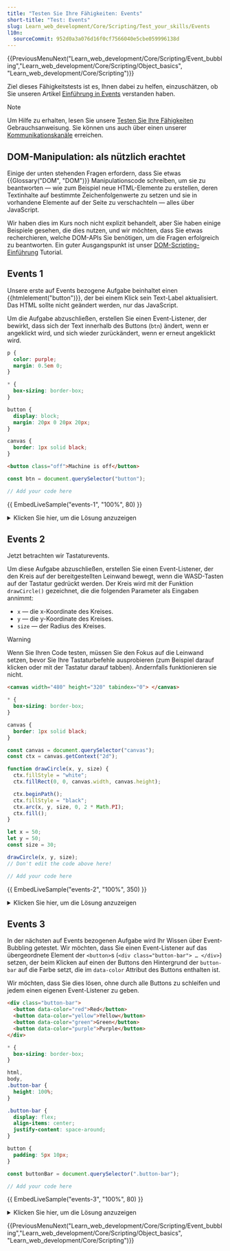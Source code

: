 ```yaml
---
title: "Testen Sie Ihre Fähigkeiten: Events"
short-title: "Test: Events"
slug: Learn_web_development/Core/Scripting/Test_your_skills/Events
l10n:
  sourceCommit: 952d0a3a076d16f0cf7566040e5cbe059996138d
---
```


{{PreviousMenuNext("Learn_web_development/Core/Scripting/Event_bubbling","Learn_web_development/Core/Scripting/Object_basics", "Learn_web_development/Core/Scripting")}}

Ziel dieses Fähigkeitstests ist es, Ihnen dabei zu helfen, einzuschätzen, ob Sie unseren Artikel [Einführung in Events](/de/docs/Learn_web_development/Core/Scripting/Events) verstanden haben.

> [!NOTE]
> Um Hilfe zu erhalten, lesen Sie unsere [Testen Sie Ihre Fähigkeiten](/de/docs/Learn_web_development#test_your_skills) Gebrauchsanweisung. Sie können uns auch über einen unserer [Kommunikationskanäle](/de/docs/MDN/Community/Communication_channels) erreichen.

## DOM-Manipulation: als nützlich erachtet

Einige der unten stehenden Fragen erfordern, dass Sie etwas {{Glossary("DOM", "DOM")}} Manipulationscode schreiben, um sie zu beantworten — wie zum Beispiel neue HTML-Elemente zu erstellen, deren Textinhalte auf bestimmte Zeichenfolgenwerte zu setzen und sie in vorhandene Elemente auf der Seite zu verschachteln — alles über JavaScript.

Wir haben dies im Kurs noch nicht explizit behandelt, aber Sie haben einige Beispiele gesehen, die dies nutzen, und wir möchten, dass Sie etwas recherchieren, welche DOM-APIs Sie benötigen, um die Fragen erfolgreich zu beantworten. Ein guter Ausgangspunkt ist unser [DOM-Scripting-Einführung](/de/docs/Learn_web_development/Core/Scripting/DOM_scripting) Tutorial.

## Events 1

Unsere erste auf Events bezogene Aufgabe beinhaltet einen {{htmlelement("button")}}, der bei einem Klick sein Text-Label aktualisiert. Das HTML sollte nicht geändert werden, nur das JavaScript.

Um die Aufgabe abzuschließen, erstellen Sie einen Event-Listener, der bewirkt, dass sich der Text innerhalb des Buttons (`btn`) ändert, wenn er angeklickt wird, und sich wieder zurückändert, wenn er erneut angeklickt wird.

```css hidden live-sample___events-1
p {
  color: purple;
  margin: 0.5em 0;
}

* {
  box-sizing: border-box;
}

button {
  display: block;
  margin: 20px 0 20px 20px;
}

canvas {
  border: 1px solid black;
}
```

```html hidden live-sample___events-1
<button class="off">Machine is off</button>
```

```js live-sample___events-1
const btn = document.querySelector("button");

// Add your code here
```

{{ EmbedLiveSample("events-1", "100%", 80) }}

<details>
<summary>Klicken Sie hier, um die Lösung anzuzeigen</summary>

Ihr fertiges JavaScript sollte in etwa so aussehen:

```js
const btn = document.querySelector("button");

btn.addEventListener("click", () => {
  if (btn.className === "on") {
    btn.textContent = "Machine is off";
    btn.className = "off";
  } else {
    btn.textContent = "Machine is on";
    btn.className = "on";
  }
});
```

</details>

## Events 2

Jetzt betrachten wir Tastaturevents.

Um diese Aufgabe abzuschließen, erstellen Sie einen Event-Listener, der den Kreis auf der bereitgestellten Leinwand bewegt, wenn die WASD-Tasten auf der Tastatur gedrückt werden. Der Kreis wird mit der Funktion `drawCircle()` gezeichnet, die die folgenden Parameter als Eingaben annimmt:

- `x` — die x-Koordinate des Kreises.
- `y` — die y-Koordinate des Kreises.
- `size` — der Radius des Kreises.

> [!WARNING]
> Wenn Sie Ihren Code testen, müssen Sie den Fokus auf die Leinwand setzen, bevor Sie Ihre Tastaturbefehle ausprobieren (zum Beispiel darauf klicken oder mit der Tastatur darauf tabben). Andernfalls funktionieren sie nicht.

```html hidden live-sample___events-2
<canvas width="480" height="320" tabindex="0"> </canvas>
```

```css hidden live-sample___events-2
* {
  box-sizing: border-box;
}

canvas {
  border: 1px solid black;
}
```

```js live-sample___events-2
const canvas = document.querySelector("canvas");
const ctx = canvas.getContext("2d");

function drawCircle(x, y, size) {
  ctx.fillStyle = "white";
  ctx.fillRect(0, 0, canvas.width, canvas.height);

  ctx.beginPath();
  ctx.fillStyle = "black";
  ctx.arc(x, y, size, 0, 2 * Math.PI);
  ctx.fill();
}

let x = 50;
let y = 50;
const size = 30;

drawCircle(x, y, size);
// Don't edit the code above here!

// Add your code here
```

{{ EmbedLiveSample("events-2", "100%", 350) }}

<details>
<summary>Klicken Sie hier, um die Lösung anzuzeigen</summary>

Ihr fertiges JavaScript sollte in etwa so aussehen:

```js
// ...
// Don't edit the code above here!

window.addEventListener("keydown", (e) => {
  switch (e.key) {
    case "a":
      x -= 5;
      break;
    case "d":
      x += 5;
      break;
    case "w":
      y -= 5;
      break;
    case "s":
      y += 5;
      break;
  }

  drawCircle(x, y, size);
});
```

</details>

## Events 3

In der nächsten auf Events bezogenen Aufgabe wird Ihr Wissen über Event-Bubbling getestet. Wir möchten, dass Sie einen Event-Listener auf das übergeordnete Element der `<button>`s (`<div class="button-bar"> … </div>`) setzen, der beim Klicken auf einen der Buttons den Hintergrund der `button-bar` auf die Farbe setzt, die im `data-color` Attribut des Buttons enthalten ist.

Wir möchten, dass Sie dies lösen, ohne durch alle Buttons zu schleifen und jedem einen eigenen Event-Listener zu geben.

```html hidden live-sample___events-3
<div class="button-bar">
  <button data-color="red">Red</button>
  <button data-color="yellow">Yellow</button>
  <button data-color="green">Green</button>
  <button data-color="purple">Purple</button>
</div>
```

```css hidden live-sample___events-3
* {
  box-sizing: border-box;
}

html,
body,
.button-bar {
  height: 100%;
}

.button-bar {
  display: flex;
  align-items: center;
  justify-content: space-around;
}

button {
  padding: 5px 10px;
}
```

```js live-sample___events-3
const buttonBar = document.querySelector(".button-bar");

// Add your code here
```

{{ EmbedLiveSample("events-3", "100%", 80) }}

<details>
<summary>Klicken Sie hier, um die Lösung anzuzeigen</summary>

Ihr fertiges JavaScript sollte in etwa so aussehen:

```js
const buttonBar = document.querySelector(".button-bar");

function setColor(e) {
  buttonBar.style.backgroundColor = e.target.getAttribute("data-color");
}

buttonBar.addEventListener("click", setColor);
```

</details>

{{PreviousMenuNext("Learn_web_development/Core/Scripting/Event_bubbling","Learn_web_development/Core/Scripting/Object_basics", "Learn_web_development/Core/Scripting")}}
